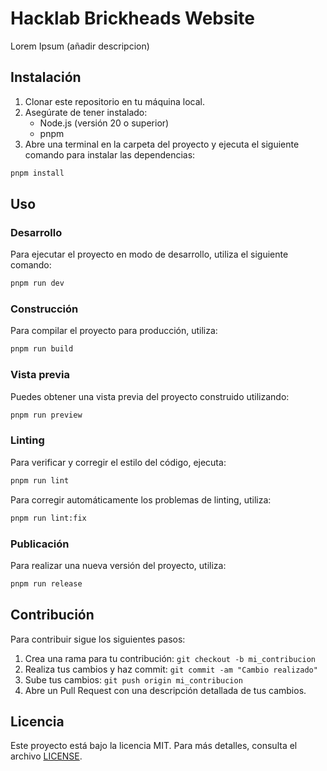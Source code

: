 # Hacklab Brickheads Website

Lorem Ipsum (añadir descripcion)

## Instalación

1. Clonar este repositorio en tu máquina local.
2. Asegúrate de tener instalado:
    * Node.js (versión 20 o superior)
    * pnpm
3. Abre una terminal en la carpeta del proyecto y ejecuta el siguiente comando para instalar las dependencias:

```bash
pnpm install
```

## Uso

### Desarrollo

Para ejecutar el proyecto en modo de desarrollo, utiliza el siguiente comando:

```bash
pnpm run dev
```

### Construcción

Para compilar el proyecto para producción, utiliza:

```bash
pnpm run build
```

### Vista previa

Puedes obtener una vista previa del proyecto construido utilizando:

```bash
pnpm run preview
```

### Linting

Para verificar y corregir el estilo del código, ejecuta:

```bash
pnpm run lint
```

Para corregir automáticamente los problemas de linting, utiliza:

```bash
pnpm run lint:fix
```

### Publicación

Para realizar una nueva versión del proyecto, utiliza:

```bash
pnpm run release
```

## Contribución

Para contribuir sigue los siguientes pasos:

1. Crea una rama para tu contribución: `git checkout -b mi_contribucion`
2. Realiza tus cambios y haz commit: `git commit -am "Cambio realizado"`
3. Sube tus cambios: `git push origin mi_contribucion`
4. Abre un Pull Request con una descripción detallada de tus cambios.

## Licencia

Este proyecto está bajo la licencia MIT. Para más detalles, consulta el archivo [LICENSE](LICENSE).
